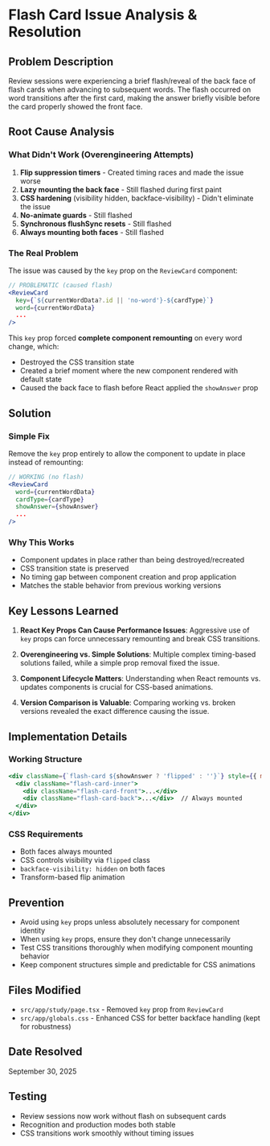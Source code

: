 # Flash Card Issue Analysis & Resolution

## Problem Description
Review sessions were experiencing a brief flash/reveal of the back face of flash cards when advancing to subsequent words. The flash occurred on word transitions after the first card, making the answer briefly visible before the card properly showed the front face.

## Root Cause Analysis

### What Didn't Work (Overengineering Attempts)
1. **Flip suppression timers** - Created timing races and made the issue worse
2. **Lazy mounting the back face** - Still flashed during first paint
3. **CSS hardening** (visibility hidden, backface-visibility) - Didn't eliminate the issue
4. **No-animate guards** - Still flashed
5. **Synchronous flushSync resets** - Still flashed
6. **Always mounting both faces** - Still flashed

### The Real Problem
The issue was caused by the `key` prop on the `ReviewCard` component:

```jsx
// PROBLEMATIC (caused flash)
<ReviewCard 
  key={`${currentWordData?.id || 'no-word'}-${cardType}`}
  word={currentWordData}
  ...
/>
```

This `key` prop forced **complete component remounting** on every word change, which:
- Destroyed the CSS transition state
- Created a brief moment where the new component rendered with default state
- Caused the back face to flash before React applied the `showAnswer` prop

## Solution

### Simple Fix
Remove the `key` prop entirely to allow the component to update in place instead of remounting:

```jsx
// WORKING (no flash)
<ReviewCard 
  word={currentWordData}
  cardType={cardType}
  showAnswer={showAnswer}
  ...
/>
```

### Why This Works
- Component updates in place rather than being destroyed/recreated
- CSS transition state is preserved
- No timing gap between component creation and prop application
- Matches the stable behavior from previous working versions

## Key Lessons Learned

1. **React Key Props Can Cause Performance Issues**: Aggressive use of `key` props can force unnecessary remounting and break CSS transitions.

2. **Overengineering vs. Simple Solutions**: Multiple complex timing-based solutions failed, while a simple prop removal fixed the issue.

3. **Component Lifecycle Matters**: Understanding when React remounts vs. updates components is crucial for CSS-based animations.

4. **Version Comparison is Valuable**: Comparing working vs. broken versions revealed the exact difference causing the issue.

## Implementation Details

### Working Structure
```jsx
<div className={`flash-card ${showAnswer ? 'flipped' : ''}`} style={{ minHeight: '500px' }}>
  <div className="flash-card-inner">
    <div className="flash-card-front">...</div>
    <div className="flash-card-back">...</div>  // Always mounted
  </div>
</div>
```

### CSS Requirements
- Both faces always mounted
- CSS controls visibility via `flipped` class
- `backface-visibility: hidden` on both faces
- Transform-based flip animation

## Prevention
- Avoid using `key` props unless absolutely necessary for component identity
- When using `key` props, ensure they don't change unnecessarily
- Test CSS transitions thoroughly when modifying component mounting behavior
- Keep component structures simple and predictable for CSS animations

## Files Modified
- `src/app/study/page.tsx` - Removed `key` prop from `ReviewCard`
- `src/app/globals.css` - Enhanced CSS for better backface handling (kept for robustness)

## Date Resolved
September 30, 2025

## Testing
- Review sessions now work without flash on subsequent cards
- Recognition and production modes both stable
- CSS transitions work smoothly without timing issues
